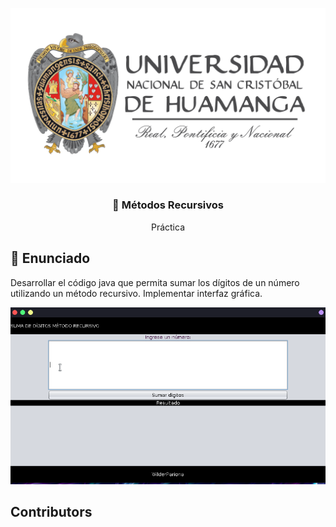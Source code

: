 <p align="center">
  <a href="#">
    <img src="https://raw.githubusercontent.com/jhonPariona/images/master/logos/logo%20horizontal%20png.png" alt="UNSCH">
  </a>
</p>

<h3 align="center">🏤 Métodos Recursivos</h3>
<p align="center">Práctica</p>

## 💎 Enunciado

Desarrollar el código java que permita sumar los dígitos de un número
utilizando un método recursivo. Implementar interfaz gráfica.


![Run program](https://raw.githubusercontent.com/jhonPariona/images/master/estructura-datos/gPeek%2027-08-2020%2013-00.gif)

## Contributors

